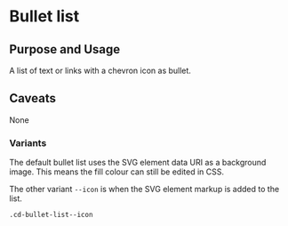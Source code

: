 # Bullet list

## Purpose and Usage
A list of text or links with a chevron icon as bullet.

## Caveats
None

### Variants
The default bullet list uses the SVG element data URI as a background image. This means the fill colour can still be
edited in CSS.

The other variant `--icon` is when the SVG element markup is added to the list.

```
.cd-bullet-list--icon

```
